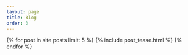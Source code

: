 ```yaml
---
layout: page
title: Blog
order: 3
---
```


{% for post in site.posts limit: 5 %}
  {% include post_tease.html %}
{% endfor %}